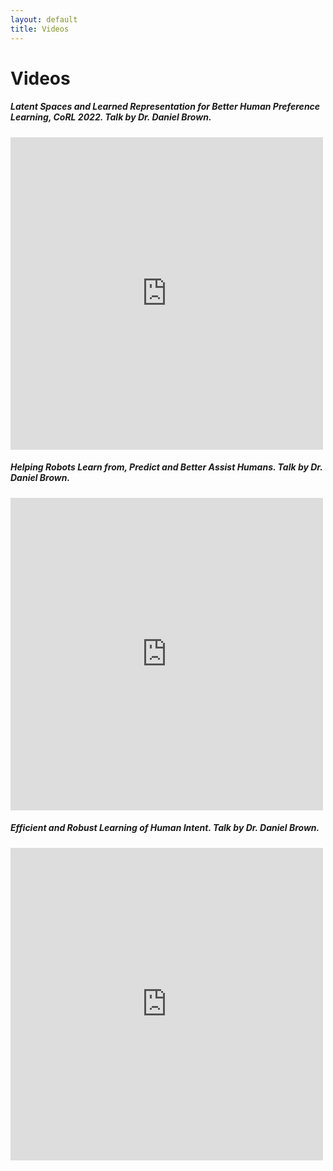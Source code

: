 ```yaml
---
layout: default
title: Videos
---
```

<div class="videos-section">
    <h1>Videos</h1>
    <div class="video-item">
    <div class="video-item-info">
      <h5>Latent Spaces and Learned Representation for Better Human Preference Learning, CoRL 2022. Talk by Dr. Daniel Brown.</h5>
    </div> 
    <iframe width="500" height="500" src="https://www.youtube.com/embed/eOHWDgqMHq8?si=Vopk_--9kUVfsGsU&amp;start=11280" title="YouTube video player" frameborder="0" allow="accelerometer; autoplay; clipboard-write; encrypted-media; gyroscope; picture-in-picture; web-share" referrerpolicy="strict-origin-when-cross-origin" allowfullscreen></iframe>
</div>
    <div class="video-item">
    <div class="video-item-info">
      <h5>Helping Robots Learn from, Predict and Better Assist Humans. Talk by Dr. Daniel Brown.</h5>
    </div> 
    <iframe width="500" height="500" src="https://www.youtube.com/embed/zTdBKSwWE4M?si=oi2dNLTMr1oFevQ1&amp;start=1478" title="YouTube video player" frameborder="0" allow="accelerometer; autoplay; clipboard-write; encrypted-media; gyroscope; picture-in-picture; web-share" referrerpolicy="strict-origin-when-cross-origin" allowfullscreen></iframe>
</div>
    <div class="video-item">
    <div class="video-item-info">
      <h5>Efficient and Robust Learning of Human Intent. Talk by Dr. Daniel Brown.</h5>
    </div> 
    <iframe width="500" height="500" src="https://www.youtube.com/embed/sPIpms0sTBQ?si=Rkp_eeYCcimzyzJu&amp;start=73" title="YouTube video player" frameborder="0" allow="accelerometer; autoplay; clipboard-write; encrypted-media; gyroscope; picture-in-picture; web-share" referrerpolicy="strict-origin-when-cross-origin" allowfullscreen></iframe>
</div>
</div>

